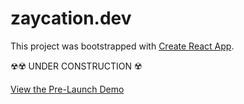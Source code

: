# zaycation.dev

This project was bootstrapped with [Create React App](https://github.com/facebook/create-react-app).

☢☢️ UNDER CONSTRUCTION ☢️

[View the Pre-Launch Demo](https://imgur.com/a/RF1NT8n)
